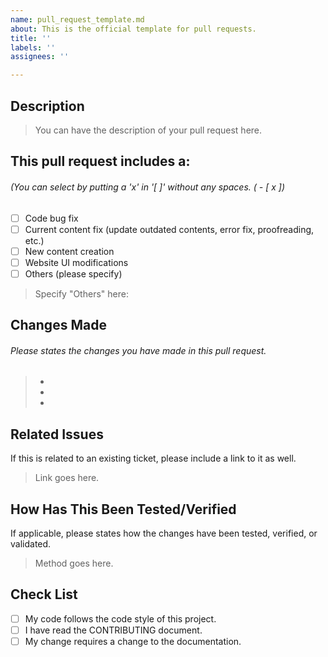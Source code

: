 ```yaml
---
name: pull_request_template.md
about: This is the official template for pull requests.
title: ''
labels: ''
assignees: ''

---
```


## Description
> You can have the description of your pull request here. 


##  This pull request includes a:
###### (You can select by putting a 'x' in '[ ]' without any spaces. ( - [ x ])
- [ ] Code bug fix
- [ ] Current content fix (update outdated contents, error fix, proofreading, etc.)
- [ ] New content creation
- [ ] Website UI modifications
- [ ] Others (please specify)
> Specify "Others" here: 

## Changes Made

###### Please states the changes you have made in this pull request.
> -
> -
> -

## Related Issues
If this is related to an existing ticket, please include a link to it as well.
> Link goes here.

## How Has This Been Tested/Verified 
If applicable, please states how the changes have been tested, verified, or validated.
> Method goes here.

## Check List
- [ ] My code follows the code style of this project.
- [ ] I have read the CONTRIBUTING document.
- [ ] My change requires a change to the documentation.
